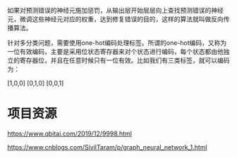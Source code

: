 

如果对预测错误的神经元施加惩罚，从输出层开始层层向上查找预测错误的神经元，微调这些神经元对应的权重，达到修复错误的目的，这样的算法就叫做反向传播算法。

针对多分类问题，需要使用one-hot编码处理标签。所谓的one-hot编码，又称为一位有效编码，主要是采用位状态寄存器来对个状态进行编码，每个状态都由他独立的寄存器位，并且在任意时候只有一位有效。比如我们有三类标签，就可以编码为：

[1,0,0]
[0,1,0]
[0,0,1]

# 项目资源

https://www.qbitai.com/2019/12/9998.html


https://www.cnblogs.com/SivilTaram/p/graph_neural_network_1.html
